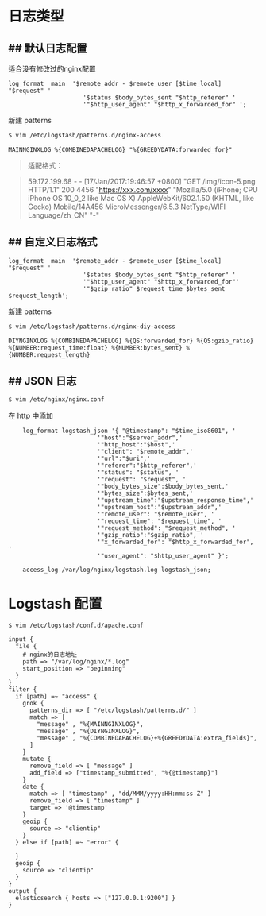 # 日志类型

## ## 默认日志配置
适合没有修改过的nginx配置
```
log_format  main  '$remote_addr - $remote_user [$time_local] "$request" '
                     '$status $body_bytes_sent "$http_referer" '
                     '"$http_user_agent" "$http_x_forwarded_for" ';
```
新建 patterns
```bash
$ vim /etc/logstash/patterns.d/nginx-access
```
```
MAINNGINXLOG %{COMBINEDAPACHELOG} "%{GREEDYDATA:forwarded_for}"
```
> 适配格式：

> 59.172.199.68 - - [17/Jan/2017:19:46:57 +0800]  "GET /img/icon-5.png HTTP/1.1" 200 4456 "https://xxx.com/xxxx" "Mozilla/5.0 (iPhone; CPU iPhone OS 10_0_2 like Mac OS X) AppleWebKit/602.1.50 (KHTML, like Gecko) Mobile/14A456 MicroMessenger/6.5.3 NetType/WIFI Language/zh_CN" "-"

## ## 自定义日志格式
```
log_format  main  '$remote_addr - $remote_user [$time_local] "$request" '
                     '$status $body_bytes_sent "$http_referer" '
                     '"$http_user_agent" "$http_x_forwarded_for"'
                     '"$gzip_ratio" $request_time $bytes_sent $request_length';
```
新建 patterns
```bash
$ vim /etc/logstash/patterns.d/nginx-diy-access
```
```
DIYNGINXLOG %{COMBINEDAPACHELOG} %{QS:forwarded_for} %{QS:gzip_ratio} %{NUMBER:request_time:float} %{NUMBER:bytes_sent} %{NUMBER:request_length}
```

## ## JSON 日志
```bash
$ vim /etc/nginx/nginx.conf
```
在 http 中添加
```
    log_format logstash_json '{ "@timestamp": "$time_iso8601", '
                         '"host":"$server_addr",'
                         '"http_host":"$host",'
                         '"client": "$remote_addr",'
                         '"url":"$uri",'
                         '"referer":"$http_referer",'
                         '"status": "$status", '
                         '"request": "$request", '
                         '"body_bytes_size":$body_bytes_sent,'
                         '"bytes_size":$bytes_sent,'
                         '"upstream_time":"$upstream_response_time",'
                         '"upstream_host":"$upstream_addr",'
                         '"remote_user": "$remote_user", '
                         '"request_time": "$request_time", '
                         '"request_method": "$request_method", '
                         '"gzip_ratio":"$gzip_ratio", '
                         '"x_forwarded_for": "$http_x_forwarded_for", '
                         '"user_agent": "$http_user_agent" }';

    access_log /var/log/nginx/logstash.log logstash_json;
```

# Logstash 配置

```
$ vim /etc/logstash/conf.d/apache.conf
```
```
input {
  file {
    # nginx的日志地址
    path => "/var/log/nginx/*.log"
    start_position => "beginning"
  }
}
filter {
  if [path] =~ "access" {
    grok {
      patterns_dir => [ "/etc/logstash/patterns.d/" ]
      match => [
        "message" , "%{MAINNGINXLOG}",
        "message" , "%{DIYNGINXLOG}",
        "message" , "%{COMBINEDAPACHELOG}+%{GREEDYDATA:extra_fields}",
      ]
    }
    mutate {
      remove_field => [ "message" ]
      add_field => ["timestamp_submitted", "%{@timestamp}"]
    }
    date {
      match => [ "timestamp" , "dd/MMM/yyyy:HH:mm:ss Z" ]
      remove_field => [ "timestamp" ]
      target => '@timestamp'
    }
    geoip {
      source => "clientip"
    }
  } else if [path] =~ "error" {
    
  }
  geoip {
    source => "clientip"
  }
}
output {
  elasticsearch { hosts => ["127.0.0.1:9200"] }
}

```



